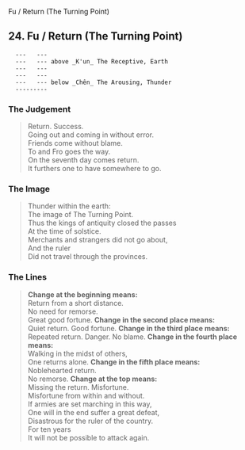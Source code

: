 Fu / Return (The Turning Point)
## 24. Fu / Return (The Turning Point)
      ---   ---
      ---   --- above _K'un_ The Receptive, Earth  
      ---   ---
      ---   ---
      ---   --- below _Chên_ The Arousing, Thunder  
      ---------
### The Judgement
> Return. Success.  
 Going out and coming in without error.  
 Friends come without blame.  
 To and Fro goes the way.  
 On the seventh day comes return.  
 It furthers one to have somewhere to go.
### The Image
> Thunder within the earth:  
 The image of The Turning Point.  
 Thus the kings of antiquity closed the passes  
 At the time of solstice.  
 Merchants and strangers did not go about,  
 And the ruler  
 Did not travel through the provinces.
### The Lines

 > **Change at the beginning means:**  
 Return from a short distance.  
 No need for remorse.  
 Great good fortune.
 > **Change in the second place means:**  
 Quiet return. Good fortune.
 > **Change in the third place means:**  
 Repeated return. Danger. No blame.
 > **Change in the fourth place means:**  
 Walking in the midst of others,  
 One returns alone.
 > **Change in the fifth place means:**  
 Noblehearted return.  
 No remorse.
 > **Change at the top means:**  
 Missing the return. Misfortune.  
 Misfortune from within and without.  
 If armies are set marching in this way,  
 One will in the end suffer a great defeat,  
 Disastrous for the ruler of the country.  
 For ten years  
 It will not be possible to attack again.



